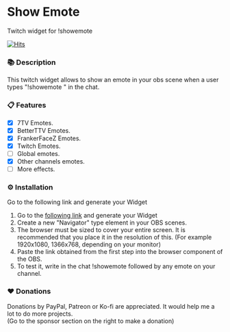 # Show Emote

Twitch widget for !showemote  

[![Hits](https://hits.seeyoufarm.com/api/count/incr/badge.svg?url=https%3A%2F%2Fgithub.com%2Fsammwyy%2Fshow-emote&count_bg=%233240FF&title_bg=%23555555&icon=&icon_color=%23E7E7E7&title=Visitors&edge_flat=false)](https://hits.seeyoufarm.com)  

### 📚 Description

This twitch widget allows to show an emote in your obs scene when a user types "!showemote <emote>" in the chat.  
  
### 📋 Features

- [x] 7TV Emotes.
- [x] BetterTTV Emotes.
- [x] FrankerFaceZ Emotes.
- [x] Twitch Emotes.
- [ ] Global emotes.
- [x] Other channels emotes.
- [ ] More effects.

### ⚙️ Installation

Go to the following link and generate your Widget

1. Go to the [following link](https://ashsii.github.io/show-emote-kappagen/) and generate your Widget  
2. Create a new "Navigator" type element in your OBS scenes.  
3. The browser must be sized to cover your entire screen. It is recommended that you place it in the resolution of this. (For example 1920x1080, 1366x768, depending on your monitor)  
4. Paste the link obtained from the first step into the browser component of the OBS.  
5. To test it, write in the chat !showemote followed by any emote on your channel.  

### ❤️ Donations

Donations by PayPal, Patreon or Ko-fi are appreciated. It would help me a lot to do more projects.  
(Go to the sponsor section on the right to make a donation)
